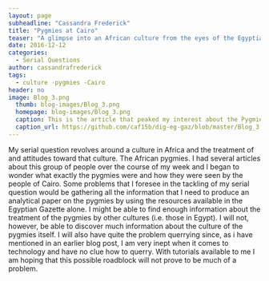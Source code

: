 ```yaml
---
layout: page
subheadline: "Cassandra Frederick"
title: "Pygmies at Cairo"
teaser: "A glimpse into an African culture from the eyes of the Egyptians."
date: 2016-12-12
categories:
  - Serial Questions
author: cassandrafrederick
tags:
  - culture -pygmies -Cairo
header: no
image: Blog_3.png
  thumb: blog-images/Blog_3.png
  homepage: blog-images/Blog_3.png
  caption: This is the article that peaked my interest about the Pygmies.
  caption_url: https://github.com/caf15b/dig-eg-gaz/blob/master/Blog_3.png
---
```

My serial question revolves around a culture in Africa and the treatment of and attitudes toward that culture. The African pygmies. I had several articles about this group of people over the course of my week and I began to wonder what exactly the pygmies were and how they were seen by the people of Cairo. Some problems that I foresee in the tackling of my serial question would be gathering all the information that I need to produce an analytical paper on the pygmies by using the resources available in the Egyptian Gazette alone. I might be able to find enough information about the treatment of the pygmies by other cultures (i.e. those in Egypt).  I will not, however, be able to discover much information about the culture of the pygmies itself. I will also have quite the problem querrying since, as i have mentioned in an earlier blog post, I am very inept when it comes to technology and have no clue how to querry. With tutorials available to me I am hoping that this possible roadblock will not prove to be much of a problem.
